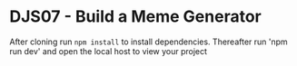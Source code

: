 # DJS07 - Build a Meme Generator

After cloning run `npm install` to install dependencies.
Thereafter run 'npm run dev' and open the local host to view your project